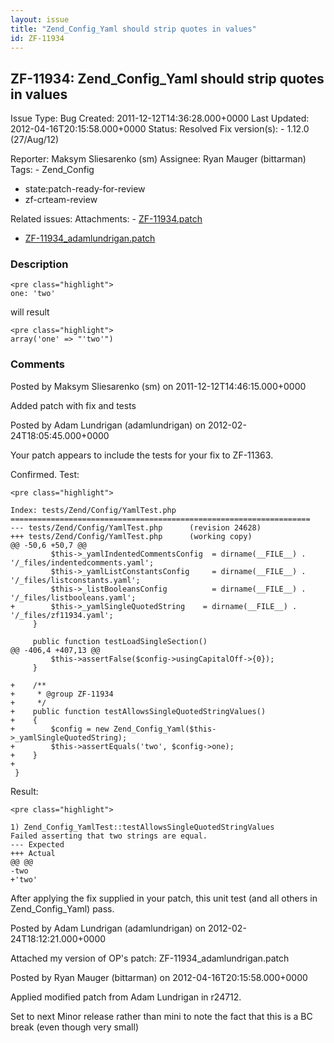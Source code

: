 ```yaml
---
layout: issue
title: "Zend_Config_Yaml should strip quotes in values"
id: ZF-11934
---
```


ZF-11934: Zend\_Config\_Yaml should strip quotes in values
----------------------------------------------------------

 Issue Type: Bug Created: 2011-12-12T14:36:28.000+0000 Last Updated: 2012-04-16T20:15:58.000+0000 Status: Resolved Fix version(s): - 1.12.0 (27/Aug/12)
 
 Reporter:  Maksym Sliesarenko (sm)  Assignee:  Ryan Mauger (bittarman)  Tags: - Zend\_Config
- state:patch-ready-for-review
- zf-crteam-review
 
 Related issues: 
 Attachments: - [ZF-11934.patch](/issues/secure/attachment/14821/ZF-11934.patch)
- [ZF-11934\_adamlundrigan.patch](/issues/secure/attachment/14934/ZF-11934_adamlundrigan.patch)
 
### Description

 
    <pre class="highlight"> 
    one: 'two'


will result

 
    <pre class="highlight">
    array('one' => "'two'")


 

 

### Comments

Posted by Maksym Sliesarenko (sm) on 2011-12-12T14:46:15.000+0000

Added patch with fix and tests

 

 

Posted by Adam Lundrigan (adamlundrigan) on 2012-02-24T18:05:45.000+0000

Your patch appears to include the tests for your fix to ZF-11363.

Confirmed. Test:

 
    <pre class="highlight">
    
    Index: tests/Zend/Config/YamlTest.php
    ===================================================================
    --- tests/Zend/Config/YamlTest.php      (revision 24628)
    +++ tests/Zend/Config/YamlTest.php      (working copy)
    @@ -50,6 +50,7 @@
             $this->_yamlIndentedCommentsConfig  = dirname(__FILE__) . '/_files/indentedcomments.yaml';
             $this->_yamlListConstantsConfig     = dirname(__FILE__) . '/_files/listconstants.yaml';
             $this->_listBooleansConfig          = dirname(__FILE__) . '/_files/listbooleans.yaml';
    +        $this->_yamlSingleQuotedString    = dirname(__FILE__) . '/_files/zf11934.yaml';
         }
    
         public function testLoadSingleSection()
    @@ -406,4 +407,13 @@
             $this->assertFalse($config->usingCapitalOff->{0});
         }
    
    +    /**
    +     * @group ZF-11934
    +     */
    +    public function testAllowsSingleQuotedStringValues()
    +    {
    +        $config = new Zend_Config_Yaml($this->_yamlSingleQuotedString);
    +        $this->assertEquals('two', $config->one);
    +    }
    +
     }


Result:

 
    <pre class="highlight">
    
    1) Zend_Config_YamlTest::testAllowsSingleQuotedStringValues
    Failed asserting that two strings are equal.
    --- Expected
    +++ Actual
    @@ @@
    -two
    +'two'


After applying the fix supplied in your patch, this unit test (and all others in Zend\_Config\_Yaml) pass.

 

 

Posted by Adam Lundrigan (adamlundrigan) on 2012-02-24T18:12:21.000+0000

Attached my version of OP's patch: ZF-11934\_adamlundrigan.patch

 

 

Posted by Ryan Mauger (bittarman) on 2012-04-16T20:15:58.000+0000

Applied modified patch from Adam Lundrigan in r24712.

Set to next Minor release rather than mini to note the fact that this is a BC break (even though very small)

 

 